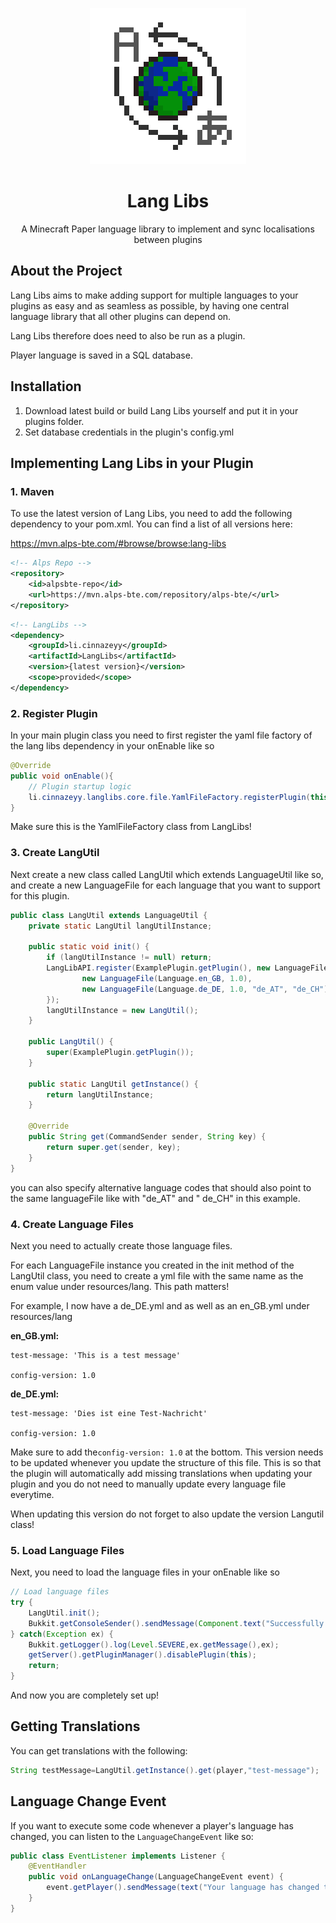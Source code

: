 <p align="center">
    <img src="LangLibsLogo.png" alt="logo" width="250" height="250">
</p>

<h1 align="center">Lang Libs</h1>
<p align="center">
A Minecraft Paper language library to implement and sync localisations between plugins
</p>

## About the Project
Lang Libs aims to make adding support for multiple languages to your plugins as easy and as seamless as possible, by having one central language library that all other plugins can depend on.

Lang Libs therefore does need to also be run as a plugin.

Player language is saved in a SQL database.

## Installation

1. Download latest build or build Lang Libs yourself and put it in your plugins folder.
2. Set database credentials in the plugin's config.yml

## Implementing Lang Libs in your Plugin

### 1. Maven

<p>To use the latest version of Lang Libs, you need to add the following dependency to your pom.xml. You can find a list of all versions here:</p>
<a href="https://mvn.alps-bte.com/#browse/browse:lang-libs">https://mvn.alps-bte.com/#browse/browse:lang-libs</a>

```xml
<!-- Alps Repo -->
<repository>
    <id>alpsbte-repo</id>
    <url>https://mvn.alps-bte.com/repository/alps-bte/</url>
</repository>
```

```xml
<!-- LangLibs -->
<dependency>
    <groupId>li.cinnazeyy</groupId>
    <artifactId>LangLibs</artifactId>
    <version>{latest version}</version>
    <scope>provided</scope>
</dependency>
```

### 2. Register Plugin

In your main plugin class you need to first register the yaml file factory of the lang libs dependency in your onEnable
like so

```java
@Override
public void onEnable(){
    // Plugin startup logic
    li.cinnazeyy.langlibs.core.file.YamlFileFactory.registerPlugin(this);
}
```

Make sure this is the YamlFileFactory class from LangLibs!

### 3. Create LangUtil

Next create a new class called LangUtil which extends LanguageUtil like so, and create a new LanguageFile for each
language that you want to support for this plugin.

```java
public class LangUtil extends LanguageUtil {
    private static LangUtil langUtilInstance;

    public static void init() {
        if (langUtilInstance != null) return;
        LangLibAPI.register(ExamplePlugin.getPlugin(), new LanguageFile[]{
                new LanguageFile(Language.en_GB, 1.0),
                new LanguageFile(Language.de_DE, 1.0, "de_AT", "de_CH"),
        });
        langUtilInstance = new LangUtil();
    }

    public LangUtil() {
        super(ExamplePlugin.getPlugin());
    }

    public static LangUtil getInstance() {
        return langUtilInstance;
    }

    @Override
    public String get(CommandSender sender, String key) {
        return super.get(sender, key);
    }
}
```

you can also specify alternative language codes that should also point to the same languageFile like with "de_AT" and "
de_CH" in this example.

### 4. Create Language Files

Next you need to actually create those language files.

For each LanguageFile instance you created in the init method of the LangUtil class, you need to create a yml file with
the same name as the enum value under resources/lang. This path matters!

For example, I now have a de_DE.yml and as well as an en_GB.yml under resources/lang

**en_GB.yml:**

```
test-message: 'This is a test message'

config-version: 1.0
```

**de_DE.yml:**

```
test-message: 'Dies ist eine Test-Nachricht'

config-version: 1.0
```

Make sure to add the`config-version: 1.0` at the bottom.
This version needs to be updated whenever you update the structure of this file.
This is so that the plugin will automatically add missing translations when updating your plugin and you do not need to
manually update every language file everytime.

When updating this version do not forget to also update the version Langutil class!

### 5. Load Language Files

Next, you need to load the language files in your onEnable like so

```java
// Load language files
try {
    LangUtil.init();
    Bukkit.getConsoleSender().sendMessage(Component.text("Successfully loaded language files.",NamedTextColor.GREEN));
} catch(Exception ex) {
    Bukkit.getLogger().log(Level.SEVERE,ex.getMessage(),ex);
    getServer().getPluginManager().disablePlugin(this);
    return;
}
```

And now you are completely set up!

## Getting Translations

You can get translations with the following:

```java
String testMessage=LangUtil.getInstance().get(player,"test-message");
```

## Language Change Event

If you want to execute some code whenever a player's language has changed, you can listen to the `LanguageChangeEvent`
like so:

```java
public class EventListener implements Listener {
    @EventHandler
    public void onLanguageChange(LanguageChangeEvent event) {
        event.getPlayer().sendMessage(text("Your language has changed to " + event.getLanguage().getName()));
    }
}
```